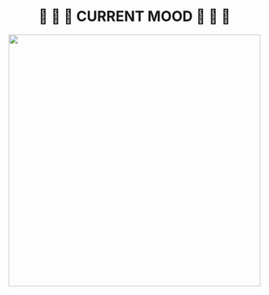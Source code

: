 <h1 align="center">
  	🐸 🐸 🐸 CURRENT MOOD 🐸	🐸 🐸
</h1>
<div id="header" align="center">
  <img src="https://media.giphy.com/media/12WhkSmwGOGIUM/giphy.gif" width="500"/>
</div>

